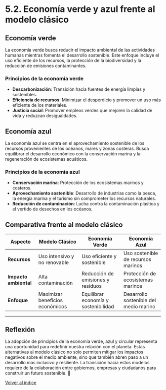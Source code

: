 # 5.2. Economía verde y azul frente al modelo clásico

## Economía verde

La economía verde busca reducir el impacto ambiental de las actividades humanas mientras fomenta el desarrollo sostenible. Este enfoque incluye el uso eficiente de los recursos, la protección de la biodiversidad y la reducción de emisiones contaminantes.

### Principios de la economía verde

- **Descarbonización**: Transición hacia fuentes de energía limpias y sostenibles.
- **Eficiencia de recursos**: Minimizar el desperdicio y promover un uso más eficiente de los materiales.
- **Justicia social**: Promover empleos verdes que mejoren la calidad de vida y reduzcan desigualdades.

## Economía azul

La economía azul se centra en el aprovechamiento sostenible de los recursos provenientes de los océanos, mares y zonas costeras. Busca equilibrar el desarrollo económico con la conservación marina y la regeneración de ecosistemas acuáticos.

### Principios de la economía azul

- **Conservación marina**: Protección de los ecosistemas marinos y costeros.
- **Aprovechamiento sostenible**: Desarrollo de industrias como la pesca, la energía marina y el turismo sin comprometer los recursos naturales.
- **Reducción de contaminación**: Lucha contra la contaminación plástica y el vertido de desechos en los océanos.

## Comparativa frente al modelo clásico

| Aspecto                | Modelo Clásico                     | Economía Verde                        | Economía Azul                        |
|-------------------------|------------------------------------|---------------------------------------|--------------------------------------|
| **Recursos**           | Uso intensivo y no renovable      | Uso eficiente y sostenible           | Uso sostenible de recursos marinos  |
| **Impacto ambiental**  | Alta contaminación                | Reducción de emisiones y residuos     | Protección de ecosistemas marinos   |
| **Enfoque**            | Maximizar beneficios económicos   | Equilibrar economía y sostenibilidad | Desarrollo sostenible del medio marino |

---

## Reflexión

La adopción de principios de la economía verde, azul y circular representa una oportunidad para redefinir nuestra relación con el planeta. Estas alternativas al modelo clásico no solo permiten mitigar los impactos negativos sobre el medio ambiente, sino que también abren paso a un desarrollo más inclusivo y resiliente. La transición hacia estos modelos requiere de la colaboración entre gobiernos, empresas y ciudadanos para construir un futuro sostenible. 🌱

[Volver al índice](indice_pisa3_B.md)
